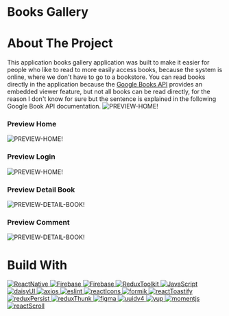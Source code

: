 # Books Gallery

# About The Project

This application books gallery application was built to make it easier for people who like to read to more easily access books, because the system is online, where we don't have to go to a bookstore. You can read books directly in the application because the <a href="https://developers.google.com/books/docs/v1/getting_started" target="blank">Google Books API</a> provides an embedded viewer feature, but not all books can be read directly, for the reason I don't know for sure but the sentence is explained in the following Google Book API documentation.
![PREVIEW-HOME!](/src/assets/image/embed-viewer-issue.png)

### Preview Home

![PREVIEW-HOME!](/src/assets/image/preview-home.png)

### Preview Login

![PREVIEW-HOME!](/src/assets/image/login.png)

### Preview Detail Book

![PREVIEW-DETAIL-BOOK!](/src/assets/image/detail-1.png)

### Preview Comment

![PREVIEW-DETAIL-BOOK!](/src/assets/image/detail-2.png)

# Build With

<a href="https://ReactNative.org/docs" target="_blank"><img alt="ReactNative" src="https://img.shields.io/badge/ReactNative-white.svg?logo=react&logoColor=black">
</a>
<a href="https://firebase.google.com" target="_blank"><img alt="Firebase" src="https://img.shields.io/badge/Firebase-blue.svg?logo=firebase&logoColor=orange">
</a>
<a href="https://developers.google.com/books" target="_blank"><img alt="Firebase" src="https://img.shields.io/badge/Books%20API-success.svg?logo=google&logoColor=informational">
</a>
<a href="https://redux-toolkit.js.org/introduction/getting-started" target="_blank"><img alt="ReduxToolkit" src="https://img.shields.io/badge/Redux%20Toolkit-black.svg?logo=redux&logoColor=blueviolet">
</a>
<a href="https://id.wikipedia.org/wiki/JavaScript" target="_blank"><img alt="JavaScript" src="https://img.shields.io/badge/Javascript-black.svg?logo=javascript&logoColor=yellow">
</a>
<a href="https://daisyui.com/" target="_blank"><img alt="daisyUI" src="https://img.shields.io/badge/daisy%20UI-white.svg?logo=daisyui&logoColor=blueviolet">
</a>
<a href="https://axios-http.com/docs/intro" target="_blank"><img alt="axios" src="https://img.shields.io/badge/axios-white.svg?logo=axios&logoColor=blueviolet">
</a>
<a href="https://eslint.org/" target="_blank"><img alt="eslint" src="https://img.shields.io/badge/eslint-white.svg?logo=eslint&logoColor=blueviolet">
</a>
<a href="https://react-icons.github.io/react-icons/" target="_blank"><img alt="reactIcons" src="https://img.shields.io/badge/React%20Icons-white.svg?logo=react&logoColor=blue">
</a>
<a href="https://formik.org/" target="_blank"><img alt="formik" src="https://img.shields.io/badge/formik-blueviolet.svg?logo=formik&logoColor=blueviolet">
</a>
<a href="https://formik.org/" target="_blank"><img alt="reactToastify" src="https://img.shields.io/badge/React%20Toastify-white.svg?logo=react&logoColor=blue">
</a>
<a href="https://redux-toolkit.js.org/introduction/getting-started" target="_blank"><img alt="reduxPersist" src="https://img.shields.io/badge/Redux%20Persist-black.svg?logo=redux&logoColor=blueviolet">
</a>
<a href="https://redux-toolkit.js.org/introduction/getting-started" target="_blank"><img alt="reduxThunk" src="https://img.shields.io/badge/Redux%20Thunk-white.svg?logo=redux&logoColor=blue">
</a>
<a href="https://www.figma.com/" target="_blank"><img alt="figma" src="https://img.shields.io/badge/Figma-blueviolet.svg?logo=figma&logoColor=white">
</a>
<a href="https://github.com/ai/uuidv4" target="_blank"><img alt="uuidv4" src="https://img.shields.io/badge/uuidv4-white.svg?logo=uuidv4&logoColor=white">
</a>
<a href="https://github.com/jquense/yup" target="_blank"><img alt="yup" src="https://img.shields.io/badge/yup-white.svg?logo=yup&logoColor=white">
</a>
<a href="https://momentjs.com/" target="_blank"><img alt="momentjs" src="https://img.shields.io/badge/momentjs-white.svg?logo=momentjs&logoColor=white">
</a>
<a href="https://github.com/fisshy/react-scroll" target="_blank"><img alt="reactScroll" src="https://img.shields.io/badge/React%20Scroll-white.svg?logo=react&logoColor=blue">
</a>
